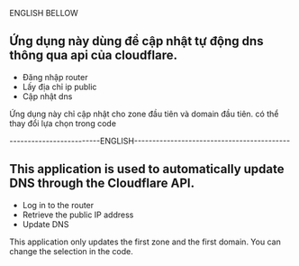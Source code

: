 ENGLISH BELLOW

## Ứng dụng này dùng để cập nhật tự động dns thông qua api của cloudflare.
- Đăng nhập router
- Lấy địa chỉ ip public
- Cập nhật dns

Ứng dụng này chỉ cập nhật cho zone đầu tiên và domain đầu tiên. có thể thay đổi lựa chọn trong code



-------------------------ENGLISH-------------------------------------------

## This application is used to automatically update DNS through the Cloudflare API.
- Log in to the router
- Retrieve the public IP address
- Update DNS

This application only updates the first zone and the first domain. You can change the selection in the code.